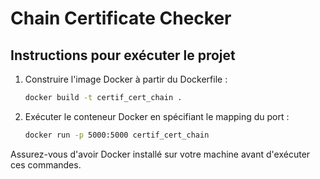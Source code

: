 # Chain Certificate Checker

## Instructions pour exécuter le projet

1. Construire l'image Docker à partir du Dockerfile :

   ```bash
   docker build -t certif_cert_chain .
   ```

2. Exécuter le conteneur Docker en spécifiant le mapping du port :

   ```bash
   docker run -p 5000:5000 certif_cert_chain
   ```

Assurez-vous d'avoir Docker installé sur votre machine avant d'exécuter ces commandes.
